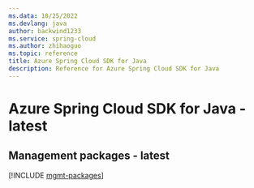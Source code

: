 ```yaml
---
ms.data: 10/25/2022
ms.devlang: java
author: backwind1233
ms.service: spring-cloud
ms.author: zhihaoguo
ms.topic: reference
title: Azure Spring Cloud SDK for Java
description: Reference for Azure Spring Cloud SDK for Java
---
```

# Azure Spring Cloud SDK for Java - latest

## Management packages - latest
[!INCLUDE [mgmt-packages](spring-cloud-mgmt-index.md)]